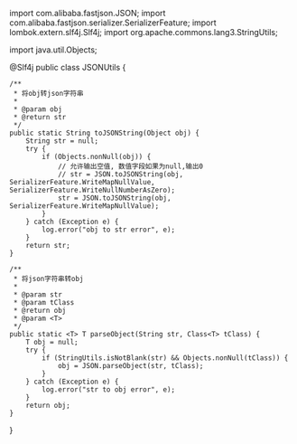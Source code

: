 
import com.alibaba.fastjson.JSON;
import com.alibaba.fastjson.serializer.SerializerFeature;
import lombok.extern.slf4j.Slf4j;
import org.apache.commons.lang3.StringUtils;

import java.util.Objects;


@Slf4j
public class JSONUtils {

    /**
     * 将obj转json字符串
     *
     * @param obj
     * @return str
     */
    public static String toJSONString(Object obj) {
        String str = null;
        try {
            if (Objects.nonNull(obj)) {
                // 允许输出空值, 数值字段如果为null,输出0
                // str = JSON.toJSONString(obj, SerializerFeature.WriteMapNullValue, SerializerFeature.WriteNullNumberAsZero);
                str = JSON.toJSONString(obj, SerializerFeature.WriteMapNullValue);
            }
        } catch (Exception e) {
            log.error("obj to str error", e);
        }
        return str;
    }

    /**
     * 将json字符串转obj
     *
     * @param str
     * @param tClass
     * @return obj
     * @param <T>
     */
    public static <T> T parseObject(String str, Class<T> tClass) {
        T obj = null;
        try {
            if (StringUtils.isNotBlank(str) && Objects.nonNull(tClass)) {
                obj = JSON.parseObject(str, tClass);
            }
        } catch (Exception e) {
            log.error("str to obj error", e);
        }
        return obj;
    }

}
